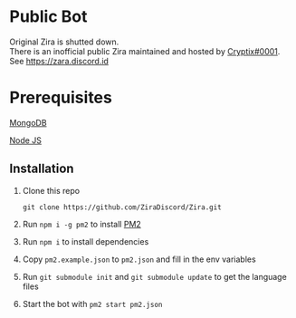 # Public Bot
Original Zira is shutted down.<br/>
There is an inofficial public Zira maintained and hosted by [Cryptix#0001](https://github.com/crypti-x).<br/>
See https://zara.discord.id

# Prerequisites
[MongoDB](https://www.mongodb.com/)

[Node JS](https://nodejs.org)

## Installation

1. Clone this repo

    ```
    git clone https://github.com/ZiraDiscord/Zira.git
    ```
2. Run `npm i -g pm2` to install [PM2](http://pm2.keymetrics.io/)

3. Run `npm i` to install dependencies 

4. Copy `pm2.example.json` to `pm2.json` and fill in the env variables

5. Run `git submodule init` and `git submodule update` to get the language files

6. Start the bot with `pm2 start pm2.json`
